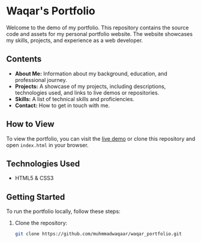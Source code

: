 # Waqar's Portfolio

Welcome to the demo of my portfolio. This repository contains the source code and assets for my personal portfolio website. The website showcases my skills, projects, and experience as a web developer.

## Contents

- **About Me:** Information about my background, education, and professional journey.
- **Projects:** A showcase of my projects, including descriptions, technologies used, and links to live demos or repositories.
- **Skills:** A list of technical skills and proficiencies.
- **Contact:** How to get in touch with me.

## How to View

To view the portfolio, you can visit the [live demo](https://muhmmadwaqaar.github.io/Portfolio/) or clone this repository and open `index.html` in your browser.

## Technologies Used

- HTML5 & CSS3

## Getting Started

To run the portfolio locally, follow these steps:

1. Clone the repository:
   ```bash
   git clone https://github.com/muhmmadwaqaar/waqar_portfolio.git
